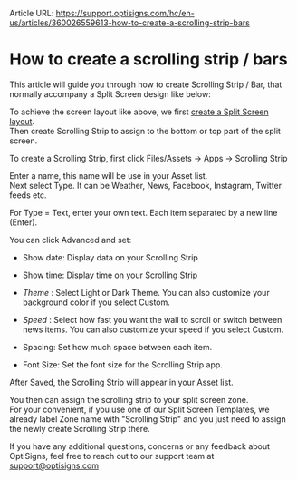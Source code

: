 Article URL: https://support.optisigns.com/hc/en-us/articles/360026559613-how-to-create-a-scrolling-strip-bars

# How to create a scrolling strip / bars

This article will guide you through how to create Scrolling Strip / Bar, that
normally accompany a Split Screen design like below:

To achieve the screen layout like above, we first [create a Split Screen
layout](https://support.optisigns.com/hc/en-us/articles/360026559573).  
Then create Scrolling Strip to assign to the bottom or top part of the split
screen.

To create a Scrolling Strip, first click Files/Assets -> Apps -> Scrolling
Strip

Enter a name, this name will be use in your Asset list.  
Next select Type. It can be Weather, News, Facebook, Instagram, Twitter feeds
etc.

For Type = Text, enter your own text. Each item separated by a new line
(Enter).

You can click Advanced and set:

  * Show date: Display data on your Scrolling Strip
  * Show time: Display time on your Scrolling Strip
  * _Theme_ : Select Light or Dark Theme. You can also customize your background color if you select Custom.

  * _Speed_ : Select how fast you want the wall to scroll or switch between news items. You can also customize your speed if you select Custom.

  * Spacing: Set how much space between each item.
  * Font Size: Set the font size for the Scrolling Strip app.

After Saved, the Scrolling Strip will appear in your Asset list.

You then can assign the scrolling strip to your split screen zone.  
For your convenient, if you use one of our Split Screen Templates, we already
label Zone name with "Scrolling Strip" and you just need to assign the newly
create Scrolling Strip there.

If you have any additional questions, concerns or any feedback about
OptiSigns, feel free to reach out to our support team at
[support@optisigns.com](mailto:support@optisigns.com)

